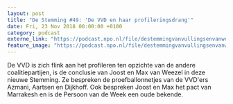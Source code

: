 ```yaml
---
layout: post
title: "De Stemming #49: 'De VVD en haar profileringsdrang'"
date: Fri, 23 Nov 2018 00:00:00 +0100
category: podcast
externe_link: "https://podcast.npo.nl/file/destemmingvanvullingsenvanweezel/3057/nporadio1_destemmingvanvullingsenvanweezel_20181123_de-stemming-49-de-vvd-en-haar-profileringsdrang.mp3"
feature_image: "https://podcast.npo.nl/file/destemmingvanvullingsenvanweezel/3057/nporadio1_destemmingvanvullingsenvanweezel_20181123_de-stemming-49-de-vvd-en-haar-profileringsdrang.mp3"
---
```


De VVD is zich flink aan het profileren ten opzichte van de andere coalitiepartijen, is de conclusie van Joost en Max van Weezel in deze nieuwe Stemming. Ze bespreken de proefballonnetjes van de VVD'ers Azmani, Aartsen en Dijkhoff. Ook bespreken Joost en Max het pact van Marrakesh en is de Persoon van de Week een oude bekende.
